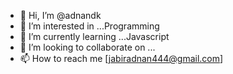 - 👋 Hi, I’m @adnandk
- 👀 I’m interested in ...Programming 
- 🌱 I’m currently learning ...Javascript 
- 💞️ I’m looking to collaborate on ...
- 📫 How to reach me [jabiradnan444@gmail.com]

<!---
adnandk/adnandk is a ✨ special ✨ repository because its `README.md` (this file) appears on your GitHub profile.
You can click the Preview link to take a look at your changes.
--->

